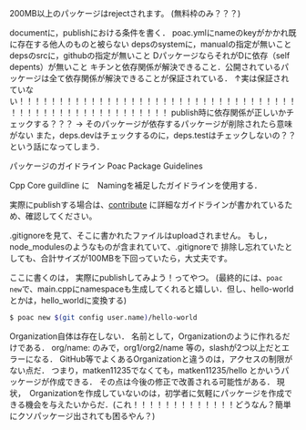 200MB以上のパッケージはrejectされます。
(無料枠のみ？？？)

documentに，publishにおける条件を書く．
poac.ymlにnameのkeyがかかれ既に存在する他人のものと被らない
depsのsystemに，manualの指定が無いこと
depsのsrcに，githubの指定が無いこと
DパッケージならそれがDに依存（self depents）が無いこと
キチンと依存関係が解決できること．公開されているパッケージは全て依存関係が解決できることが保証されている．
↑実は保証されていない！！！！！！！！！！！！！！！！！！！！！！！！！！！！！！！！！！！！！！！！！！！！！！！！！！！！！！！
publish時に依存関係が正しいかチェックする？？？ -> そのパッケージが依存するパッケージが削除されたら意味がない
また，deps.devはチェックするのに，deps.testはチェックしないの？？という話になってしまう．


パッケージのガイドライン
Poac Package Guidelines
<!-- ここに，publishする時点での規則．
(名前とか，include/hello/hello.hppってできてるのかとか，
depsにmanual buildが含まれていないかどうかとか) -->

Cpp Core guildline に　Namingを補足したガイドラインを使用する．


実際にpublishする場合は、[contribute](../contribution/contribute-as-publisher.md) に詳細なガイドラインが書かれているため、確認してください。


.gitignoreを見て、そこに書かれたファイルはuploadされません。
もし，node_modulesのようなものが含まれていて、.gitignoreで
排除し忘れていたとしても、合計サイズが100MBを下回っていたら，大丈夫です。


ここに書くのは，
実際にpublishしてみよう！ってやつ。
(最終的には、`poac new`で、main.cppにnamespaceも生成してくれると嬉しい．但し、hello-worldとかは，hello_worldに変換する)

```bash
$ poac new $(git config user.name)/hello-world
```



Organization自体は存在しない．
名前として，Organizationのように作れるだけである．
org/name: のみで，org1/org2/name 等の，slashが2つ以上だとエラーになる．
GitHub等でよくあるOrganizationと違うのは，アクセスの制限がない点だ．
つまり，matken11235でなくても，matken11235/hello とかいうパッケージが作成できる．
その点は今後の修正で改善される可能性がある．
現状，　Organizationを作成していないのは，初学者に気軽にパッケージを作成できる機会を与えたいからだ．(これ！！！！！！！！！！！！！どうなん？簡単にクソパッケージ出されても困るやん？)

